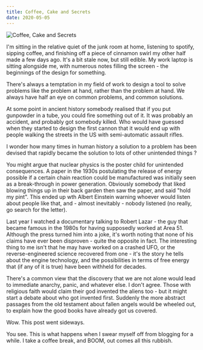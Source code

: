 ```yaml
---
title: Coffee, Cake and Secrets
date: 2020-05-05
---
```


![Coffee, Cake and Secrets](https://source.unsplash.com/s9CC2SKySJM/1600x900)

I'm sitting in the relative quiet of the junk room at home, listening to spotify, sipping coffee, and finishing off a piece of cinnamon swirl my other half made a few days ago. It's a bit stale now, but still edible. My work laptop is sitting alongside me, with numerous notes filling the screen - the beginnings of the design for something.

There's always a temptation in my field of work to design a tool to solve problems like the problem at hand, rather than the problem at hand. We always have half an eye on common problems, and common solutions.

At some point in ancient history somebody realised that if you put gunpowder in a tube, you could fire something out of it. It was probably an accident, and probably got somebody killed. Who would have guessed when they started to design the first cannon that it would end up with people walking the streets in the US with semi-automatic assault rifles.

I wonder how many times in human history a solution to a problem has been devised that rapidly became the solution to lots of other unintended things ?

You might argue that nuclear physics is the poster child for unintended consequences. A paper in the 1930s postulating the release of energy possible if a certain chain reaction could be manufactured was initially seen as a break-through in power generation. Obviously somebody that liked blowing things up in their back garden then saw the paper, and said "hold my pint". This ended up wth Albert Einstein warning whoever would listen about people like that, and - almost inevitably - nobody listened (no really, go search for the letter).

Last year I watched a documentary talking to Robert Lazar - the guy that became famous in the 1980s for having supposedly worked at Area 51. Although the press turned him into a joke, it's worth noting that none of his claims have ever been disproven - quite the opposite in fact. The interesting thing to me isn't that he may have worked on a crashed UFO, or the reverse-engineered science recovered from one - it's the story he tells about the engine technology, and the possibilities in terms of free energy that (if any of it is true) have been withheld for decades.

There's a common view that the discovery that we are not alone would lead to immediate anarchy, panic, and whatever else. I don't agree. Those with religious faith would claim their god invented the aliens too - but it might start a debate about who got invented first. Suddenly the more abstract passages from the old testament about fallen angels would be wheeled out, to explain how the good books have already got us covered.

Wow. This post went sideways.

You see. This is what happens when I swear myself off from blogging for a while. I take a coffee break, and BOOM, out comes all this rubbish.